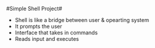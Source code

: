 #Simple Shell Project#

* Shell is like a bridge between user & opearting system
* It prompts the user
* Interface that takes in commands
* Reads input and executes
